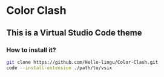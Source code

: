 # Color Clash
## This is a Virtual Studio Code theme
### How to install it?
```bash
git clone https://github.com/Hello-lingu/Color-Clash.git
code --install-extension ./path/to/vsix
```
